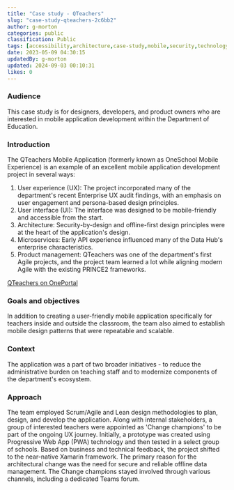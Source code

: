 ```yaml
---
title: "Case study - QTeachers"
slug: "case-study-qteachers-2c6bb2"
author: g-morton
categories: public
classification: Public
tags: [accessibility,architecture,case-study,mobile,security,technology,uxui]
date: 2023-05-09 04:30:15 
updatedBy: g-morton
updated: 2024-09-03 00:10:31 
likes: 0
---
```


### Audience
This case study is for designers, developers, and product owners who are interested in mobile application development within the Department of Education.

### Introduction
The QTeachers Mobile Application (formerly known as OneSchool Mobile Experience) is an example of an excellent mobile application development project in several ways:

1. User experience (UX): The project incorporated many of the department's recent Enterprise UX audit findings, with an emphasis on user engagement and persona-based design principles.
2. User interface (UI): The interface was designed to be mobile-friendly and accessible from the start.
3. Architecture: Security-by-design and offline-first design principles were at the heart of the application's design.
4. Microservices: Early API experience influenced many of the Data Hub's enterprise characteristics.
5. Product management: QTeachers was one of the department's first Agile projects, and the project team learned a lot while aligning modern Agile with the existing PRINCE2 frameworks.

[QTeachers on OnePortal](https://intranet.qed.qld.gov.au/Services/InformationTechnology/software-business-systems/Pages/qteachers.aspx)


### Goals and objectives
In addition to creating a user-friendly mobile application specifically for teachers inside and outside the classroom, the team also aimed to establish mobile design patterns that were repeatable and scalable.

### Context
The application was a part of two broader initiatives - to reduce the administrative burden on teaching staff and to modernize components of the department's ecosystem.

### Approach
The team employed Scrum/Agile and Lean design methodologies to plan, design, and develop the application.
Along with internal stakeholders, a group of interested teachers were appointed as 'Change champions' to be part of the ongoing UX journey.
Initially, a prototype was created using Progressive Web App (PWA) technology and then tested in a select group of schools. Based on business and technical feedback, the project shifted to the near-native Xamarin framework.
The primary reason for the architectural change was the need for secure and reliable offline data management.
The Change champions stayed involved through various channels, including a dedicated Teams forum.